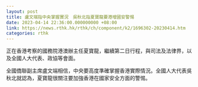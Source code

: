 ```yaml
---
layout: post
title: 盧文端指中央掌握實況　吳秋北指夏寶龍要港增國安警惕
date: 2023-04-14 22:36:00.000000000 +08:00
link: https://news.rthk.hk/rthk/ch/component/k2/1696302-20230414.htm
categories: rthk
---
```


正在香港考察的國務院港澳辦主任夏寶龍，繼續第二日行程，與司法及法律界，以及全國人大代表、政協等會面。

全國僑聯副主席盧文端相信，中央要高度準確掌握香港實際情況。全國人大代表吳秋北就認為，夏寶龍很關注要加強香港在國家安全方面的警惕。

